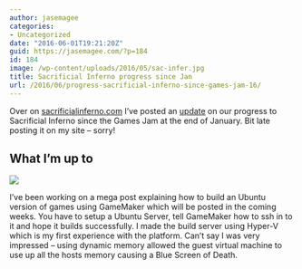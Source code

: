 ```yaml
---
author: jasemagee
categories:
- Uncategorized
date: "2016-06-01T19:21:20Z"
guid: https://jasemagee.com/?p=184
id: 184
image: /wp-content/uploads/2016/05/sac-infer.jpg
title: Sacrificial Inferno progress since Jan
url: /2016/06/progress-sacrificial-inferno-since-games-jam-16/
---
```

Over on [sacrificialinferno.com](https://sacrificialinferno.com) I&#8217;ve posted an [update](https://sacrificialinferno.com/2016/04/15/progress-since-the-games-jam/) on our progress to Sacrificial Inferno since the Games Jam at the end of January. Bit late posting it on my site &#8211; sorry!

## What I&#8217;m up to
<div class="center-align">
<img class="responsive-img" src="/wp-content/uploads/2016/06/gamemaker-linux-settings.png" />
</div>

I&#8217;ve been working on a mega post explaining how to build an Ubuntu version of games using GameMaker which will be posted in the coming weeks. You have to setup a Ubuntu Server, tell GameMaker how to ssh in to it and hope it builds successfully. I made the build server using Hyper-V which is my first experience with the platform. Can&#8217;t say I was very impressed &#8211; using dynamic memory allowed the guest virtual machine to use up all the hosts memory causing a Blue Screen of Death.